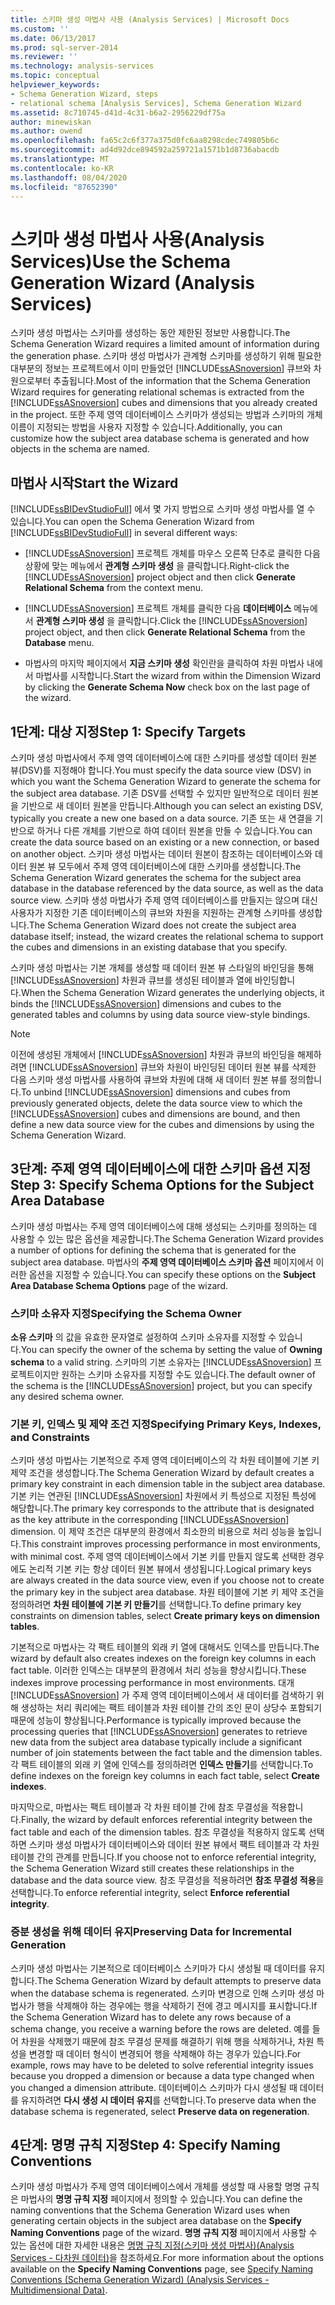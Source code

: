 ```yaml
---
title: 스키마 생성 마법사 사용 (Analysis Services) | Microsoft Docs
ms.custom: ''
ms.date: 06/13/2017
ms.prod: sql-server-2014
ms.reviewer: ''
ms.technology: analysis-services
ms.topic: conceptual
helpviewer_keywords:
- Schema Generation Wizard, steps
- relational schema [Analysis Services], Schema Generation Wizard
ms.assetid: 8c710745-d41d-4c31-b6a2-2956229df75a
author: minewiskan
ms.author: owend
ms.openlocfilehash: fa65c2c6f377a375d0fc6aa8298cdec749805b6c
ms.sourcegitcommit: ad4d92dce894592a259721a1571b1d8736abacdb
ms.translationtype: MT
ms.contentlocale: ko-KR
ms.lasthandoff: 08/04/2020
ms.locfileid: "87652390"
---
```

# <a name="use-the-schema-generation-wizard-analysis-services"></a><span data-ttu-id="029b7-102">스키마 생성 마법사 사용(Analysis Services)</span><span class="sxs-lookup"><span data-stu-id="029b7-102">Use the Schema Generation Wizard (Analysis Services)</span></span>
  <span data-ttu-id="029b7-103">스키마 생성 마법사는 스키마를 생성하는 동안 제한된 정보만 사용합니다.</span><span class="sxs-lookup"><span data-stu-id="029b7-103">The Schema Generation Wizard requires a limited amount of information during the generation phase.</span></span> <span data-ttu-id="029b7-104">스키마 생성 마법사가 관계형 스키마를 생성하기 위해 필요한 대부분의 정보는 프로젝트에서 이미 만들었던 [!INCLUDE[ssASnoversion](../../includes/ssasnoversion-md.md)] 큐브와 차원으로부터 추출됩니다.</span><span class="sxs-lookup"><span data-stu-id="029b7-104">Most of the information that the Schema Generation Wizard requires for generating relational schemas is extracted from the [!INCLUDE[ssASnoversion](../../includes/ssasnoversion-md.md)] cubes and dimensions that you already created in the project.</span></span> <span data-ttu-id="029b7-105">또한 주제 영역 데이터베이스 스키마가 생성되는 방법과 스키마의 개체 이름이 지정되는 방법을 사용자 지정할 수 있습니다.</span><span class="sxs-lookup"><span data-stu-id="029b7-105">Additionally, you can customize how the subject area database schema is generated and how objects in the schema are named.</span></span>  
  
## <a name="start-the-wizard"></a><span data-ttu-id="029b7-106">마법사 시작</span><span class="sxs-lookup"><span data-stu-id="029b7-106">Start the Wizard</span></span>  
 <span data-ttu-id="029b7-107">[!INCLUDE[ssBIDevStudioFull](../../includes/ssbidevstudiofull-md.md)] 에서 몇 가지 방법으로 스키마 생성 마법사를 열 수 있습니다.</span><span class="sxs-lookup"><span data-stu-id="029b7-107">You can open the Schema Generation Wizard from [!INCLUDE[ssBIDevStudioFull](../../includes/ssbidevstudiofull-md.md)] in several different ways:</span></span>  
  
-   <span data-ttu-id="029b7-108">[!INCLUDE[ssASnoversion](../../includes/ssasnoversion-md.md)] 프로젝트 개체를 마우스 오른쪽 단추로 클릭한 다음 상황에 맞는 메뉴에서 **관계형 스키마 생성** 을 클릭합니다.</span><span class="sxs-lookup"><span data-stu-id="029b7-108">Right-click the [!INCLUDE[ssASnoversion](../../includes/ssasnoversion-md.md)] project object and then click **Generate Relational Schema** from the context menu.</span></span>  
  
-   <span data-ttu-id="029b7-109">[!INCLUDE[ssASnoversion](../../includes/ssasnoversion-md.md)] 프로젝트 개체를 클릭한 다음 **데이터베이스** 메뉴에서 **관계형 스키마 생성** 을 클릭합니다.</span><span class="sxs-lookup"><span data-stu-id="029b7-109">Click the [!INCLUDE[ssASnoversion](../../includes/ssasnoversion-md.md)] project object, and then click **Generate Relational Schema** from the **Database** menu.</span></span>  
  
-   <span data-ttu-id="029b7-110">마법사의 마지막 페이지에서 **지금 스키마 생성** 확인란을 클릭하여 차원 마법사 내에서 마법사를 시작합니다.</span><span class="sxs-lookup"><span data-stu-id="029b7-110">Start the wizard from within the Dimension Wizard by clicking the **Generate Schema Now** check box on the last page of the wizard.</span></span>  
  
## <a name="step-1-specify-targets"></a><span data-ttu-id="029b7-111">1단계: 대상 지정</span><span class="sxs-lookup"><span data-stu-id="029b7-111">Step 1: Specify Targets</span></span>  
 <span data-ttu-id="029b7-112">스키마 생성 마법사에서 주제 영역 데이터베이스에 대한 스키마를 생성할 데이터 원본 뷰(DSV)를 지정해야 합니다.</span><span class="sxs-lookup"><span data-stu-id="029b7-112">You must specify the data source view (DSV) in which you want the Schema Generation Wizard to generate the schema for the subject area database.</span></span> <span data-ttu-id="029b7-113">기존 DSV를 선택할 수 있지만 일반적으로 데이터 원본을 기반으로 새 데이터 원본을 만듭니다.</span><span class="sxs-lookup"><span data-stu-id="029b7-113">Although you can select an existing DSV, typically you create a new one based on a data source.</span></span> <span data-ttu-id="029b7-114">기존 또는 새 연결을 기반으로 하거나 다른 개체를 기반으로 하여 데이터 원본을 만들 수 있습니다.</span><span class="sxs-lookup"><span data-stu-id="029b7-114">You can create the data source based on an existing or a new connection, or based on another object.</span></span> <span data-ttu-id="029b7-115">스키마 생성 마법사는 데이터 원본이 참조하는 데이터베이스와 데이터 원본 뷰 모두에서 주제 영역 데이터베이스에 대한 스키마를 생성합니다.</span><span class="sxs-lookup"><span data-stu-id="029b7-115">The Schema Generation Wizard generates the schema for the subject area database in the database referenced by the data source, as well as the data source view.</span></span> <span data-ttu-id="029b7-116">스키마 생성 마법사가 주제 영역 데이터베이스를 만들지는 않으며 대신 사용자가 지정한 기존 데이터베이스의 큐브와 차원을 지원하는 관계형 스키마를 생성합니다.</span><span class="sxs-lookup"><span data-stu-id="029b7-116">The Schema Generation Wizard does not create the subject area database itself; instead, the wizard creates the relational schema to support the cubes and dimensions in an existing database that you specify.</span></span>  
  
 <span data-ttu-id="029b7-117">스키마 생성 마법사는 기본 개체를 생성할 때 데이터 원본 뷰 스타일의 바인딩을 통해 [!INCLUDE[ssASnoversion](../../includes/ssasnoversion-md.md)] 차원과 큐브를 생성된 테이블과 열에 바인딩합니다.</span><span class="sxs-lookup"><span data-stu-id="029b7-117">When the Schema Generation Wizard generates the underlying objects, it binds the [!INCLUDE[ssASnoversion](../../includes/ssasnoversion-md.md)] dimensions and cubes to the generated tables and columns by using data source view-style bindings.</span></span>  
  
> [!NOTE]  
>  <span data-ttu-id="029b7-118">이전에 생성된 개체에서 [!INCLUDE[ssASnoversion](../../includes/ssasnoversion-md.md)] 차원과 큐브의 바인딩을 해제하려면 [!INCLUDE[ssASnoversion](../../includes/ssasnoversion-md.md)] 큐브와 차원이 바인딩된 데이터 원본 뷰를 삭제한 다음 스키마 생성 마법사를 사용하여 큐브와 차원에 대해 새 데이터 원본 뷰를 정의합니다.</span><span class="sxs-lookup"><span data-stu-id="029b7-118">To unbind [!INCLUDE[ssASnoversion](../../includes/ssasnoversion-md.md)] dimensions and cubes from previously generated objects, delete the data source view to which the [!INCLUDE[ssASnoversion](../../includes/ssasnoversion-md.md)] cubes and dimensions are bound, and then define a new data source view for the cubes and dimensions by using the Schema Generation Wizard.</span></span>  
  
## <a name="step-3-specify-schema-options-for-the-subject-area-database"></a><span data-ttu-id="029b7-119">3단계: 주제 영역 데이터베이스에 대한 스키마 옵션 지정</span><span class="sxs-lookup"><span data-stu-id="029b7-119">Step 3: Specify Schema Options for the Subject Area Database</span></span>  
 <span data-ttu-id="029b7-120">스키마 생성 마법사는 주제 영역 데이터베이스에 대해 생성되는 스키마를 정의하는 데 사용할 수 있는 많은 옵션을 제공합니다.</span><span class="sxs-lookup"><span data-stu-id="029b7-120">The Schema Generation Wizard provides a number of options for defining the schema that is generated for the subject area database.</span></span> <span data-ttu-id="029b7-121">마법사의 **주제 영역 데이터베이스 스키마 옵션** 페이지에서 이러한 옵션을 지정할 수 있습니다.</span><span class="sxs-lookup"><span data-stu-id="029b7-121">You can specify these options on the **Subject Area Database Schema Options** page of the wizard.</span></span>  
  
### <a name="specifying-the-schema-owner"></a><span data-ttu-id="029b7-122">스키마 소유자 지정</span><span class="sxs-lookup"><span data-stu-id="029b7-122">Specifying the Schema Owner</span></span>  
 <span data-ttu-id="029b7-123">**소유 스키마** 의 값을 유효한 문자열로 설정하여 스키마 소유자를 지정할 수 있습니다.</span><span class="sxs-lookup"><span data-stu-id="029b7-123">You can specify the owner of the schema by setting the value of **Owning schema** to a valid string.</span></span> <span data-ttu-id="029b7-124">스키마의 기본 소유자는 [!INCLUDE[ssASnoversion](../../includes/ssasnoversion-md.md)] 프로젝트이지만 원하는 스키마 소유자를 지정할 수도 있습니다.</span><span class="sxs-lookup"><span data-stu-id="029b7-124">The default owner of the schema is the [!INCLUDE[ssASnoversion](../../includes/ssasnoversion-md.md)] project, but you can specify any desired schema owner.</span></span>  
  
### <a name="specifying-primary-keys-indexes-and-constraints"></a><span data-ttu-id="029b7-125">기본 키, 인덱스 및 제약 조건 지정</span><span class="sxs-lookup"><span data-stu-id="029b7-125">Specifying Primary Keys, Indexes, and Constraints</span></span>  
 <span data-ttu-id="029b7-126">스키마 생성 마법사는 기본적으로 주제 영역 데이터베이스의 각 차원 테이블에 기본 키 제약 조건을 생성합니다.</span><span class="sxs-lookup"><span data-stu-id="029b7-126">The Schema Generation Wizard by default creates a primary key constraint in each dimension table in the subject area database.</span></span> <span data-ttu-id="029b7-127">기본 키는 연관된 [!INCLUDE[ssASnoversion](../../includes/ssasnoversion-md.md)] 차원에서 키 특성으로 지정된 특성에 해당합니다.</span><span class="sxs-lookup"><span data-stu-id="029b7-127">The primary key corresponds to the attribute that is designated as the key attribute in the corresponding [!INCLUDE[ssASnoversion](../../includes/ssasnoversion-md.md)] dimension.</span></span> <span data-ttu-id="029b7-128">이 제약 조건은 대부분의 환경에서 최소한의 비용으로 처리 성능을 높입니다.</span><span class="sxs-lookup"><span data-stu-id="029b7-128">This constraint improves processing performance in most environments, with minimal cost.</span></span> <span data-ttu-id="029b7-129">주제 영역 데이터베이스에서 기본 키를 만들지 않도록 선택한 경우에도 논리적 기본 키는 항상 데이터 원본 뷰에서 생성됩니다.</span><span class="sxs-lookup"><span data-stu-id="029b7-129">Logical primary keys are always created in the data source view, even if you choose not to create the primary key in the subject area database.</span></span> <span data-ttu-id="029b7-130">차원 테이블에 기본 키 제약 조건을 정의하려면 **차원 테이블에 기본 키 만들기**를 선택합니다.</span><span class="sxs-lookup"><span data-stu-id="029b7-130">To define primary key constraints on dimension tables, select **Create primary keys on dimension tables**.</span></span>  
  
 <span data-ttu-id="029b7-131">기본적으로 마법사는 각 팩트 테이블의 외래 키 열에 대해서도 인덱스를 만듭니다.</span><span class="sxs-lookup"><span data-stu-id="029b7-131">The wizard by default also creates indexes on the foreign key columns in each fact table.</span></span> <span data-ttu-id="029b7-132">이러한 인덱스는 대부분의 환경에서 처리 성능을 향상시킵니다.</span><span class="sxs-lookup"><span data-stu-id="029b7-132">These indexes improve processing performance in most environments.</span></span> <span data-ttu-id="029b7-133">대개 [!INCLUDE[ssASnoversion](../../includes/ssasnoversion-md.md)] 가 주제 영역 데이터베이스에서 새 데이터를 검색하기 위해 생성하는 처리 쿼리에는 팩트 테이블과 차원 테이블 간의 조인 문이 상당수 포함되기 때문에 성능이 향상됩니다.</span><span class="sxs-lookup"><span data-stu-id="029b7-133">Performance is typically improved because the processing queries that [!INCLUDE[ssASnoversion](../../includes/ssasnoversion-md.md)] generates to retrieve new data from the subject area database typically include a significant number of join statements between the fact table and the dimension tables.</span></span> <span data-ttu-id="029b7-134">각 팩트 테이블의 외래 키 열에 인덱스를 정의하려면 **인덱스 만들기**를 선택합니다.</span><span class="sxs-lookup"><span data-stu-id="029b7-134">To define indexes on the foreign key columns in each fact table, select **Create indexes**.</span></span>  
  
 <span data-ttu-id="029b7-135">마지막으로, 마법사는 팩트 테이블과 각 차원 테이블 간에 참조 무결성을 적용합니다.</span><span class="sxs-lookup"><span data-stu-id="029b7-135">Finally, the wizard by default enforces referential integrity between the fact table and each of the dimension tables.</span></span> <span data-ttu-id="029b7-136">참조 무결성을 적용하지 않도록 선택하면 스키마 생성 마법사가 데이터베이스와 데이터 원본 뷰에서 팩트 테이블과 각 차원 테이블 간의 관계를 만듭니다.</span><span class="sxs-lookup"><span data-stu-id="029b7-136">If you choose not to enforce referential integrity, the Schema Generation Wizard still creates these relationships in the database and the data source view.</span></span> <span data-ttu-id="029b7-137">참조 무결성을 적용하려면 **참조 무결성 적용**을 선택합니다.</span><span class="sxs-lookup"><span data-stu-id="029b7-137">To enforce referential integrity, select **Enforce referential integrity**.</span></span>  
  
### <a name="preserving-data-for-incremental-generation"></a><span data-ttu-id="029b7-138">증분 생성을 위해 데이터 유지</span><span class="sxs-lookup"><span data-stu-id="029b7-138">Preserving Data for Incremental Generation</span></span>  
 <span data-ttu-id="029b7-139">스키마 생성 마법사는 기본적으로 데이터베이스 스키마가 다시 생성될 때 데이터를 유지합니다.</span><span class="sxs-lookup"><span data-stu-id="029b7-139">The Schema Generation Wizard by default attempts to preserve data when the database schema is regenerated.</span></span> <span data-ttu-id="029b7-140">스키마 변경으로 인해 스키마 생성 마법사가 행을 삭제해야 하는 경우에는 행을 삭제하기 전에 경고 메시지를 표시합니다.</span><span class="sxs-lookup"><span data-stu-id="029b7-140">If the Schema Generation Wizard has to delete any rows because of a schema change, you receive a warning before the rows are deleted.</span></span> <span data-ttu-id="029b7-141">예를 들어 차원을 삭제했기 때문에 참조 무결성 문제를 해결하기 위해 행을 삭제하거나, 차원 특성을 변경할 때 데이터 형식이 변경되어 행을 삭제해야 하는 경우가 있습니다.</span><span class="sxs-lookup"><span data-stu-id="029b7-141">For example, rows may have to be deleted to solve referential integrity issues because you dropped a dimension or because a data type changed when you changed a dimension attribute.</span></span> <span data-ttu-id="029b7-142">데이터베이스 스키마가 다시 생성될 때 데이터를 유지하려면 **다시 생성 시 데이터 유지**를 선택합니다.</span><span class="sxs-lookup"><span data-stu-id="029b7-142">To preserve data when the database schema is regenerated, select **Preserve data on regeneration**.</span></span>  
  
## <a name="step-4-specify-naming-conventions"></a><span data-ttu-id="029b7-143">4단계: 명명 규칙 지정</span><span class="sxs-lookup"><span data-stu-id="029b7-143">Step 4: Specify Naming Conventions</span></span>  
 <span data-ttu-id="029b7-144">스키마 생성 마법사가 주제 영역 데이터베이스에서 개체를 생성할 때 사용할 명명 규칙은 마법사의 **명명 규칙 지정** 페이지에서 정의할 수 있습니다.</span><span class="sxs-lookup"><span data-stu-id="029b7-144">You can define the naming conventions that the Schema Generation Wizard uses when generating certain objects in the subject area database on the **Specify Naming Conventions** page of the wizard.</span></span> <span data-ttu-id="029b7-145">**명명 규칙 지정** 페이지에서 사용할 수 있는 옵션에 대한 자세한 내용은 [명명 규칙 지정&#40;스키마 생성 마법사&#41;&#40;Analysis Services - 다차원 데이터&#41;](../specify-naming-conventions-schema-generation-analysis-services-multidimensional-data.md)을 참조하세요.</span><span class="sxs-lookup"><span data-stu-id="029b7-145">For more information about the options available on the **Specify Naming Conventions** page, see [Specify Naming Conventions &#40;Schema Generation Wizard&#41; &#40;Analysis Services - Multidimensional Data&#41;](../specify-naming-conventions-schema-generation-analysis-services-multidimensional-data.md).</span></span>  
  
  
